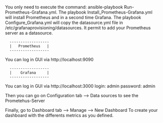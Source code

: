 
You only need to execute the command: ansible-playbook Run-Prometheus-Grafana.yml.
The playbook Install_Prometheus-Grafana.yml will install Prometheus and in a second time Grafana.
The playbook Configure_Grafana.yml will copy the datasource.yml file in /etc/grafanaprovisioning/datasources. It permit to add your Prometheus server as a datasource.

	  ------------------
	  |   Prometheus   |
	  ------------------

You can log in GUI via http://localhost:9090

	  ------------------ 
	  |    Grafana     |
	  ------------------ 

You can log in GUI via http://localhost:3000
login: admin
password: admin

Then you can go on Configuration tab --> Data sources to see the Prometehus-Server

Finally, go to Dashboard tab --> Manage --> New Dashboard To create your dashboard with the differents metrics as you defined.
